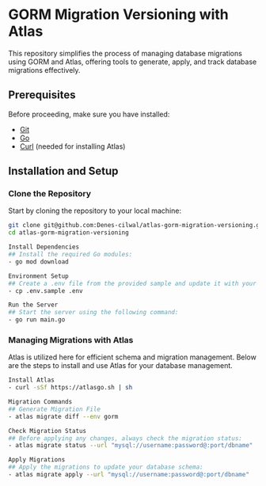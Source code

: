 # GORM Migration Versioning with Atlas

This repository simplifies the process of managing database migrations using GORM and Atlas, offering tools to generate, apply, and track database migrations effectively.

## Prerequisites

Before proceeding, make sure you have installed:
- [Git](https://git-scm.com/)
- [Go](https://golang.org/dl/)
- [Curl](https://curl.se/) (needed for installing Atlas)

## Installation and Setup

### Clone the Repository

Start by cloning the repository to your local machine:

```bash
git clone git@github.com:Denes-cilwal/atlas-gorm-migration-versioning.git
cd atlas-gorm-migration-versioning

Install Dependencies
## Install the required Go modules:
- go mod download

Environment Setup
## Create a .env file from the provided sample and update it with your details:
- cp .env.sample .env

Run the Server
## Start the server using the following command:
- go run main.go
```

### Managing Migrations with Atlas

Atlas is utilized here for efficient schema and migration management. 
Below are the steps to install and use Atlas for your database management. 

```bash
Install Atlas 
- curl -sSf https://atlasgo.sh | sh

Migration Commands
## Generate Migration File
- atlas migrate diff --env gorm

Check Migration Status
## Before applying any changes, always check the migration status:
- atlas migrate status --url "mysql://username:password@:port/dbname"

Apply Migrations
## Apply the migrations to update your database schema:
- atlas migrate apply --url "mysql://username:password@:port/dbname"
```





